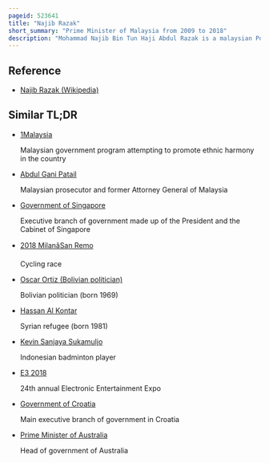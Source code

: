 ```yaml
---
pageid: 523641
title: "Najib Razak"
short_summary: "Prime Minister of Malaysia from 2009 to 2018"
description: "Mohammad Najib Bin Tun Haji Abdul Razak is a malaysian Politician who served as the sixth Prime Minister of Malaysia from 2009 to 2018. In 2020, he was convicted of Corruption in the 1malaysia Development Berhad Scandal, one of the largest Money-Laundering and Embezzlement Scandals in History. He is the Son of former Premier Abdul Razak Hussein. Najib Razak was the Chairman of the Barisan Nasional Coalition from April 2009 to May 2018 and the President of the United Malays National Organisation from November 2008 to May 2018, which had maintained Control of Malaysia's Government with a parliamentary Majority for more than sixty Years until the Coalition's Defeat in the 2018 general Election."
---
```


## Reference

- [Najib Razak (Wikipedia)](https://en.wikipedia.org/?curid=523641)

## Similar TL;DR

- [1Malaysia](/tldr/en/1malaysia)

  Malaysian government program attempting to promote ethnic harmony in the country

- [Abdul Gani Patail](/tldr/en/abdul-gani-patail)

  Malaysian prosecutor and former Attorney General of Malaysia

- [Government of Singapore](/tldr/en/government-of-singapore)

  Executive branch of government made up of the President and the Cabinet of Singapore

- [2018 MilanâSan Remo](/tldr/en/2018-milansan-remo)

  Cycling race

- [Oscar Ortiz (Bolivian politician)](/tldr/en/oscar-ortiz-bolivian-politician)

  Bolivian politician (born 1969)

- [Hassan Al Kontar](/tldr/en/hassan-al-kontar)

  Syrian refugee (born 1981)

- [Kevin Sanjaya Sukamuljo](/tldr/en/kevin-sanjaya-sukamuljo)

  Indonesian badminton player

- [E3 2018](/tldr/en/e3-2018)

  24th annual Electronic Entertainment Expo

- [Government of Croatia](/tldr/en/government-of-croatia)

  Main executive branch of government in Croatia

- [Prime Minister of Australia](/tldr/en/prime-minister-of-australia)

  Head of government of Australia

